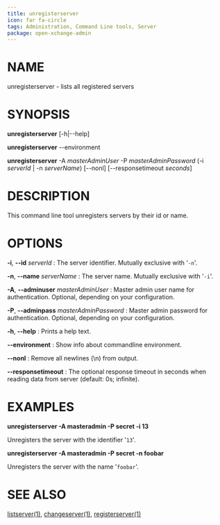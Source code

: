 ```yaml
---
title: unregisterserver
icon: far fa-circle
tags: Administration, Command Line tools, Server
package: open-xchange-admin
---
```


# NAME

unregisterserver - lists all registered servers

# SYNOPSIS

**unregisterserver** [-h|--help]

**unregisterserver** --environment

**unregisterserver** -A *masterAdminUser* -P *masterAdminPassword* (-i *serverId* | -n *serverName*) [--nonl] [--responsetimeout *seconds*]

# DESCRIPTION

This command line tool unregisters servers by their id or name.

# OPTIONS

**-i**, **--id** *serverId*
: The server identifier. Mutually exclusive with '`-n`'.

**-n**, **--name** *serverName*
: The server name. Mutually exclusive with '`-i`'.

**-A**, **--adminuser** *masterAdminUser*
: Master admin user name for authentication. Optional, depending on your configuration.

**-P**, **--adminpass** *masterAdminPassword*
: Master admin password for authentication. Optional, depending on your configuration.

**-h**, **--help**
: Prints a help text.

**--environment**
: Show info about commandline environment.

**--nonl**
: Remove all newlines (\\n) from output.

**--responsetimeout**
: The optional response timeout in seconds when reading data from server (default: 0s; infinite).

# EXAMPLES

**unregisterserver -A masteradmin -P secret -i 13**

Unregisters the server with the identifier '`13`'.

**unregisterserver -A masteradmin -P secret -n foobar**

Unregisters the server with the name '`foobar`'.

# SEE ALSO

[listserver(1)](listserver), [changeserver(1)](changeserver), [registerserver(1)](registerserver)